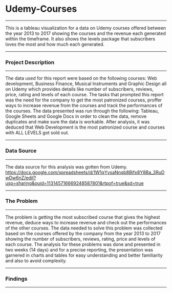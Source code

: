 # Udemy-Courses
___________
This is a tableau visualization for a data on Udemy courses offered between the year 2013 to 2017 showing the courses and the revenue each generated within the timeframe. It also shows the levels package that subscribers loves the most and how much each generated.
___________
### Project Description
___________
The data used for this report were based on the following courses: Web development, Business Finance, Musical Instruments and Graphic Design all on Udemy which provides details like number of subscribers, reviews, price, rating and levels of each course.
The tasks that prompted this report was the need for the company to get the most patronized courses, proffer ways to increase revenue from the courses and track the performances of the courses. The data presented was run through the following: Tableau, Google Sheets and Google Docs in order to clean the data, remove duplicates and make sure the data is workable.
After analysis, it was deduced that Web Development is the most patronized course and courses with ALL LEVELS got sold out.
___________
### Data Source
_________
The data source for this analysis was gotten from Udemy. https://docs.google.com/spreadsheets/d/1W1qYvsaNnqb8Bifx8Y8Ba_3RuDwDw6nZ/edit?usp=sharing&ouid=113145716669248587801&rtpof=true&sd=true
_________
### The Problem
________
The problem is getting the most subscribed course that gives the highest revenue, deduce ways to increase revenue and check out the performances of the other courses. The data needed to solve this problem was collected based on the courses offered by the company from the year 2013 to 2017 showing the number of subscribers, reviews, rating, price and levels of each course. The analysis for these problems was done and presented in two weeks (14 days) and for a precise reporting, the presentation was garnered in charts and tables for easy understanding and better familiarity and also to avoid complexity.
_______
### Findings
_________
